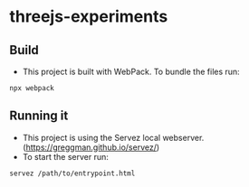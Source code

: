 # threejs-experiments

## Build
* This project is built with WebPack. To bundle the files run:

```
npx webpack
```

## Running it
* This project is using the Servez local webserver. (https://greggman.github.io/servez/)
* To start the server run:

```
servez /path/to/entrypoint.html
```